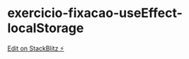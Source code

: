 # exercicio-fixacao-useEffect-localStorage

[Edit on StackBlitz ⚡️](https://stackblitz.com/edit/vitejs-vite-4grukp)
